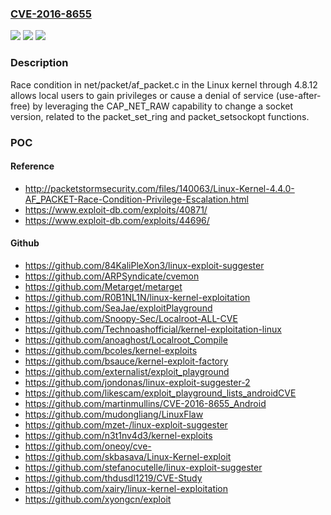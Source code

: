 ### [CVE-2016-8655](https://cve.mitre.org/cgi-bin/cvename.cgi?name=CVE-2016-8655)
![](https://img.shields.io/static/v1?label=Product&message=n%2Fa&color=blue)
![](https://img.shields.io/static/v1?label=Version&message=n%2Fa&color=blue)
![](https://img.shields.io/static/v1?label=Vulnerability&message=n%2Fa&color=brighgreen)

### Description

Race condition in net/packet/af_packet.c in the Linux kernel through 4.8.12 allows local users to gain privileges or cause a denial of service (use-after-free) by leveraging the CAP_NET_RAW capability to change a socket version, related to the packet_set_ring and packet_setsockopt functions.

### POC

#### Reference
- http://packetstormsecurity.com/files/140063/Linux-Kernel-4.4.0-AF_PACKET-Race-Condition-Privilege-Escalation.html
- https://www.exploit-db.com/exploits/40871/
- https://www.exploit-db.com/exploits/44696/

#### Github
- https://github.com/84KaliPleXon3/linux-exploit-suggester
- https://github.com/ARPSyndicate/cvemon
- https://github.com/Metarget/metarget
- https://github.com/R0B1NL1N/linux-kernel-exploitation
- https://github.com/SeaJae/exploitPlayground
- https://github.com/Snoopy-Sec/Localroot-ALL-CVE
- https://github.com/Technoashofficial/kernel-exploitation-linux
- https://github.com/anoaghost/Localroot_Compile
- https://github.com/bcoles/kernel-exploits
- https://github.com/bsauce/kernel-exploit-factory
- https://github.com/externalist/exploit_playground
- https://github.com/jondonas/linux-exploit-suggester-2
- https://github.com/likescam/exploit_playground_lists_androidCVE
- https://github.com/martinmullins/CVE-2016-8655_Android
- https://github.com/mudongliang/LinuxFlaw
- https://github.com/mzet-/linux-exploit-suggester
- https://github.com/n3t1nv4d3/kernel-exploits
- https://github.com/oneoy/cve-
- https://github.com/skbasava/Linux-Kernel-exploit
- https://github.com/stefanocutelle/linux-exploit-suggester
- https://github.com/thdusdl1219/CVE-Study
- https://github.com/xairy/linux-kernel-exploitation
- https://github.com/xyongcn/exploit

